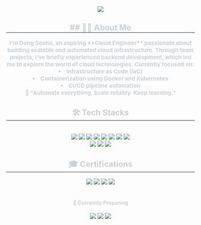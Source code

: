 <div align= "center">
    <img src="https://capsule-render.vercel.app/api?type=soft&color=0:b7adff,100:94bfff&height=120&text=Hi,%20I'm%20Dong%20Seoho%20&animation=&fontColor=000000&fontSize=40" />
</div>

<div align= "center"> 
    <h2 style="border-bottom: 1px solid #21262d; color: #c9d1d9;"> ## 👨‍💻 About Me </h2>  
    <div style="font-weight: 700; font-size: 15px; text-align: center; color: #c9d1d9;">
        </li>I'm Dong Seoho, an aspiring **Cloud Engineer** passionate about building scalable and automated cloud infrastructure.  </li>
        Through team projects, I’ve briefly experienced backend development, which led me to explore the world of cloud technologies.</li>
        </li>Currently focused on:</li>
        <li> Infrastructure as Code (IaC)</li>
        <li> Containerization using Docker and Kubernetes</li>
        <li> CI/CD pipeline automation</li></li>
        📌 "Automate everything. Scale reliably. Keep learning."</li>
    </div> 
</div>

<div align= "center">
    <h2 style="border-bottom: 1px solid #21262d; color: #c9d1d9;"> 🛠️ Tech Stacks </h2> <br> 
    <div style="margin: 0 auto; text-align: center;" align= "center"> 
        <img src="https://img.shields.io/badge/Amazon AWS-232F3E?style=flat-square&logo=Amazon AWS&logoColor=white">
        <img src="https://img.shields.io/badge/Django-092E20?style=flat-square&logo=Django&logoColor=white">
        <img src="https://img.shields.io/badge/Docker-2496ED?style=flat-square&logo=Docker&logoColor=white">
        <img src="https://img.shields.io/badge/Kubernetes-326CE5?style=flat-square&logo=Kubernetes&logoColor=white">
        <img src="https://img.shields.io/badge/Terraform-844FBA?style=flat-square&logo=Terraform&logoColor=white">
        <img src="https://img.shields.io/badge/GitHub Actions-2088FF?style=flat-square&logo=githubactions&logoColor=white">
        <img src="https://img.shields.io/badge/Github-181717?style=flat-square&logo=Github&logoColor=white">
        <img src="https://img.shields.io/badge/Linux-FCC624?style=flat-square&logo=Linux&logoColor=white">
        <br/>
        <img src="https://img.shields.io/badge/MySQL-4479A1?style=flat-square&logo=MySQL&logoColor=white">
        <img src="https://img.shields.io/badge/Java-007396?style=flat-square&logo=Java&logoColor=white">
        <img src="https://img.shields.io/badge/Notion-000000?style=flat-square&logo=Notion&logoColor=white">
    </div>
</div>


<div align="center">
  <h2 style="border-bottom: 1px solid #21262d; color: #c9d1d9;"> 🎓 Certifications </h2>
  <div style="margin: 0 auto; text-align: center;" align="center">
    <img src="https://img.shields.io/badge/OPIc_(EN)-IM2-blue?style=flat-square&logo=OpenAI&logoColor=white">
    <img src="https://img.shields.io/badge/OPIc_(JP)-AL-red?style=flat-square&logo=OpenAI&logoColor=white">
    <img src="https://img.shields.io/badge/JLPT-N2-brightgreen?style=flat-square&logo=Japan&logoColor=white">
    <img src="https://img.shields.io/badge/AWS_Certified_Solutions_Architect_Associate-FF9900?style=flat-square&logo=Amazon-AWS&logoColor=white">
  </div>

  <br>
  <h4 style="color: #c9d1d9;">📝 Currently Preparing</h4>
  <div style="margin: 0 auto; text-align: center;" align="center">
    <img src="https://img.shields.io/badge/LPIC--1-In%20Progress-blueviolet?style=flat-square&logo=Linux&logoColor=white">
    <img src="https://img.shields.io/badge/CKA-In%20Progress-326CE5?style=flat-square&logo=Kubernetes&logoColor=white">
    <img src="https://img.shields.io/badge/AWS_Certified_AI_Practitioner-In%20Progress-FF9900?style=flat-square&logo=Amazon-AWS&logoColor=white">
  </div>
</div>

